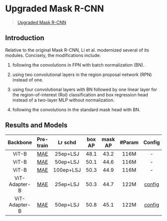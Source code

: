 # Upgraded Mask R-CNN

> [Upgraded Mask R-CNN](https://arxiv.org/abs/2111.11429)

<!-- [ALGORITHM] -->

## Introduction

Relative to the original Mask R-CNN, Li et al. modernized several of its modules. Concisely, the modifications include: 

1. following the convolutions in FPN with batch normalization (BN).

2. using two convolutional layers in the region proposal network (RPN) instead of one.

3. using four convolutional layers with BN followed by one linear layer for the region-of-interest (RoI) classification and box regression head instead of a two-layer MLP without normalization.

4. following the convolutions in the standard mask head with BN.

## Results and Models

| Backbone      | Pre-train                                                                    | Lr schd | box AP | mask AP | #Param | Config                                                      | Download                                                                                                                     |
|:-------------:|:----------------------------------------------------------------------------:|:-------:|:------:|:-------:|:------:|:-----------------------------------------------------------:|:----------------------------------------------------------------------------------------------------------------------------:|
| ViT-B         | [MAE](https://dl.fbaipublicfiles.com/mae/pretrain/mae_pretrain_vit_base.pth) | 25ep+LSJ | 48.1   | 43.2    | 116M   | -                                                           | -                                                                                                                            |
| ViT-B         | [MAE](https://dl.fbaipublicfiles.com/mae/pretrain/mae_pretrain_vit_base.pth) | 50ep+LSJ | 50.1   | 44.6    | 116M   | -                                                           | -                                                                                                                            |
| ViT-B         | [MAE](https://dl.fbaipublicfiles.com/mae/pretrain/mae_pretrain_vit_base.pth) | 100ep+LSJ | 50.3   | 44.9    | 116M   | -                                                           | -                                                                                                                            |
| ViT-Adapter-B | [MAE](https://dl.fbaipublicfiles.com/mae/pretrain/mae_pretrain_vit_base.pth) | 25ep+LSJ | 50.3   | 44.7    | 122M   | [config](./mask_rcnn_mae_adapter_base_lsj_fpn_25ep_coco.py) | [model](https://github.com/czczup/ViT-Adapter/releases/download/v0.1.4/mask_rcnn_mae_adapter_base_lsj_fpn_25ep_coco.pth.tar) |
| ViT-Adapter-B | [MAE](https://dl.fbaipublicfiles.com/mae/pretrain/mae_pretrain_vit_base.pth) | 50ep+LSJ | 50.8   | 45.1    | 122M   | [config](./mask_rcnn_mae_adapter_base_lsj_fpn_50ep_coco.py) | [model](https://github.com/czczup/ViT-Adapter/releases/download/v0.1.4/mask_rcnn_mae_adapter_base_lsj_fpn_50ep_coco.pth.tar) |
